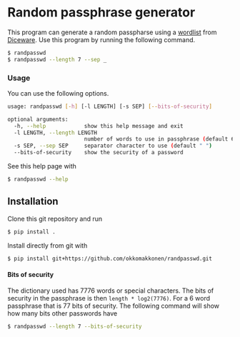 # Random passphrase generator

This program can generate a random passpharse using a [wordlist](http://world.std.com/~reinhold/diceware.wordlist.asc) from [Diceware](https://www.rempe.us/diceware/#eff). Use this program by running the following command.
```bash
$ randpasswd
$ randpasswd --length 7 --sep _
```

### Usage

You can use the following options.
```bash
usage: randpasswd [-h] [-l LENGTH] [-s SEP] [--bits-of-security]

optional arguments:
  -h, --help            show this help message and exit
  -l LENGTH, --length LENGTH
                        number of words to use in passphrase (default 6)
  -s SEP, --sep SEP     separator character to use (default " ")
  --bits-of-security    show the security of a password
```
See this help page with
```bash
$ randpasswd --help
```

## Installation

Clone this git repository and run
```bash
$ pip install .
```

Install directly from git with
```bash
$ pip install git+https://github.com/okkomakkonen/randpasswd.git
```

#### Bits of security

The dictionary used has 7776 words or special characters. The bits of security in the passphrase is then `length * log2(7776)`. For a 6 word passphrase that is 77 bits of security. The following command will show how many bits other passwords have
```bash
$ randpasswd --length 7 --bits-of-security
```
